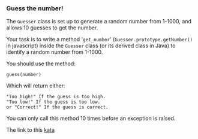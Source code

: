 ### Guess the number!

The `Guesser` class is set up to generate a random number from 1-1000, and allows 10 guesses to get the number.

Your task is to write a method '`get_number`' (`Guesser.prototype.getNumber()` in javascript) inside the `Guesser` class (or its derived class in Java) to identify a random number from 1-1000.

You should use the method:
```
guess(number)
```
Which will return either:
```
"Too high!" If the guess is too high.
"Too low!" If the guess is too low.
or "Correct!" If the guess is correct.
```
You can only call this method 10 times before an exception is raised.  

The link to this [kata](https://www.codewars.com/kata/guess-the-number-1/java)
